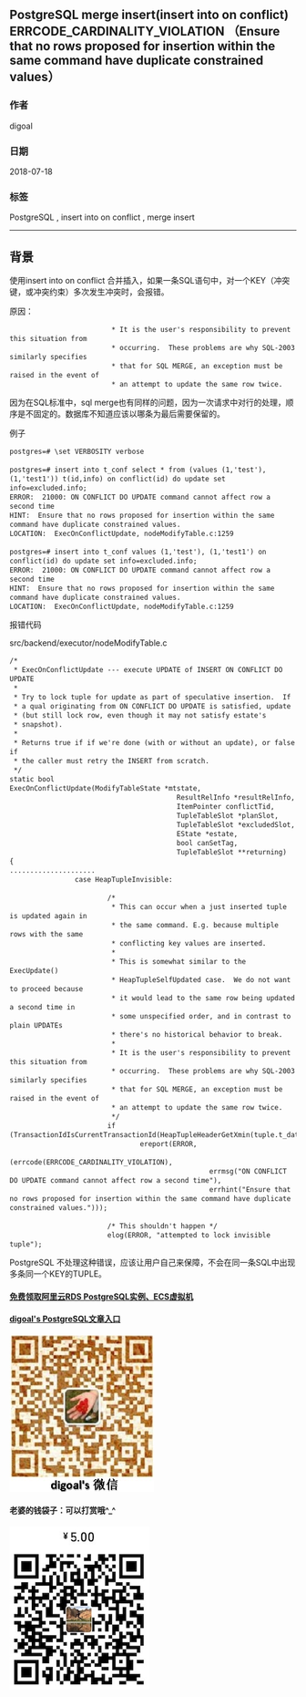 ## PostgreSQL merge insert(insert into on conflict) ERRCODE_CARDINALITY_VIOLATION （Ensure that no rows proposed for insertion within the same command have duplicate constrained values）  
                                                           
### 作者                                                           
digoal                                                           
                                                           
### 日期                                                           
2018-07-18                                                         
                                                           
### 标签                                                           
PostgreSQL , insert into on conflict , merge insert       
                                                           
----                                                           
                                                           
## 背景        
使用insert into on conflict 合并插入，如果一条SQL语句中，对一个KEY（冲突键，或冲突约束）多次发生冲突时，会报错。  
  
原因：  
  
```  
                         * It is the user's responsibility to prevent this situation from  
                         * occurring.  These problems are why SQL-2003 similarly specifies  
                         * that for SQL MERGE, an exception must be raised in the event of  
                         * an attempt to update the same row twice.  
```  
  
因为在SQL标准中，sql merge也有同样的问题，因为一次请求中对行的处理，顺序是不固定的。数据库不知道应该以哪条为最后需要保留的。  
  
例子  
  
```  
postgres=# \set VERBOSITY verbose  
  
postgres=# insert into t_conf select * from (values (1,'test'), (1,'test1')) t(id,info) on conflict(id) do update set info=excluded.info;  
ERROR:  21000: ON CONFLICT DO UPDATE command cannot affect row a second time  
HINT:  Ensure that no rows proposed for insertion within the same command have duplicate constrained values.  
LOCATION:  ExecOnConflictUpdate, nodeModifyTable.c:1259  
  
postgres=# insert into t_conf values (1,'test'), (1,'test1') on conflict(id) do update set info=excluded.info;  
ERROR:  21000: ON CONFLICT DO UPDATE command cannot affect row a second time  
HINT:  Ensure that no rows proposed for insertion within the same command have duplicate constrained values.  
LOCATION:  ExecOnConflictUpdate, nodeModifyTable.c:1259  
```  
  
报错代码  
  
src/backend/executor/nodeModifyTable.c  
  
```  
/*  
 * ExecOnConflictUpdate --- execute UPDATE of INSERT ON CONFLICT DO UPDATE  
 *  
 * Try to lock tuple for update as part of speculative insertion.  If  
 * a qual originating from ON CONFLICT DO UPDATE is satisfied, update  
 * (but still lock row, even though it may not satisfy estate's  
 * snapshot).  
 *  
 * Returns true if if we're done (with or without an update), or false if  
 * the caller must retry the INSERT from scratch.  
 */  
static bool  
ExecOnConflictUpdate(ModifyTableState *mtstate,  
                                         ResultRelInfo *resultRelInfo,  
                                         ItemPointer conflictTid,  
                                         TupleTableSlot *planSlot,  
                                         TupleTableSlot *excludedSlot,  
                                         EState *estate,  
                                         bool canSetTag,  
                                         TupleTableSlot **returning)  
{  
.....................  
                case HeapTupleInvisible:  
  
                        /*  
                         * This can occur when a just inserted tuple is updated again in  
                         * the same command. E.g. because multiple rows with the same  
                         * conflicting key values are inserted.  
                         *  
                         * This is somewhat similar to the ExecUpdate()  
                         * HeapTupleSelfUpdated case.  We do not want to proceed because  
                         * it would lead to the same row being updated a second time in  
                         * some unspecified order, and in contrast to plain UPDATEs  
                         * there's no historical behavior to break.  
                         *  
                         * It is the user's responsibility to prevent this situation from  
                         * occurring.  These problems are why SQL-2003 similarly specifies  
                         * that for SQL MERGE, an exception must be raised in the event of  
                         * an attempt to update the same row twice.  
                         */  
                        if (TransactionIdIsCurrentTransactionId(HeapTupleHeaderGetXmin(tuple.t_data)))  
                                ereport(ERROR,  
                                                (errcode(ERRCODE_CARDINALITY_VIOLATION),  
                                                 errmsg("ON CONFLICT DO UPDATE command cannot affect row a second time"),  
                                                 errhint("Ensure that no rows proposed for insertion within the same command have duplicate constrained values.")));  
  
                        /* This shouldn't happen */  
                        elog(ERROR, "attempted to lock invisible tuple");  
```  
  
PostgreSQL 不处理这种错误，应该让用户自己来保障，不会在同一条SQL中出现多条同一个KEY的TUPLE。  
  
  
    
  
  
  
  
  
  
  
  
  
  
  
  
  
#### [免费领取阿里云RDS PostgreSQL实例、ECS虚拟机](https://free.aliyun.com/ "57258f76c37864c6e6d23383d05714ea")
  
  
#### [digoal's PostgreSQL文章入口](https://github.com/digoal/blog/blob/master/README.md "22709685feb7cab07d30f30387f0a9ae")
  
  
![digoal's weixin](../pic/digoal_weixin.jpg "f7ad92eeba24523fd47a6e1a0e691b59")
  
  
#### 老婆的钱袋子：可以打赏哦^_^  
![wife's weixin ds](../pic/wife_weixin_ds.jpg "acd5cce1a143ef1d6931b1956457bc9f")
  
